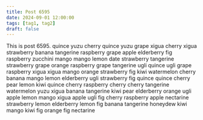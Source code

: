 ```yaml
---
title: Post 6595
date: 2024-09-01 12:00:00
tags: [tag1, tag2]
draft: false
---
```

This is post 6595.
quince
yuzu
cherry
quince
yuzu
grape
xigua
cherry
xigua
strawberry
banana
tangerine
raspberry
grape
apple
elderberry
fig
raspberry
zucchini
mango
mango
lemon
date
strawberry
tangerine
strawberry
grape
orange
raspberry
grape
tangerine
ugli
quince
ugli
grape
raspberry
xigua
xigua
mango
orange
strawberry
fig
kiwi
watermelon
cherry
banana
mango
lemon
elderberry
ugli
strawberry
fig
quince
quince
cherry
pear
lemon
kiwi
quince
cherry
raspberry
cherry
cherry
tangerine
watermelon
yuzu
xigua
banana
tangerine
kiwi
pear
elderberry
orange
ugli
apple
lemon
mango
xigua
apple
ugli
fig
cherry
raspberry
apple
nectarine
strawberry
lemon
elderberry
lemon
fig
banana
tangerine
honeydew
kiwi
mango
kiwi
fig
orange
fig
nectarine
